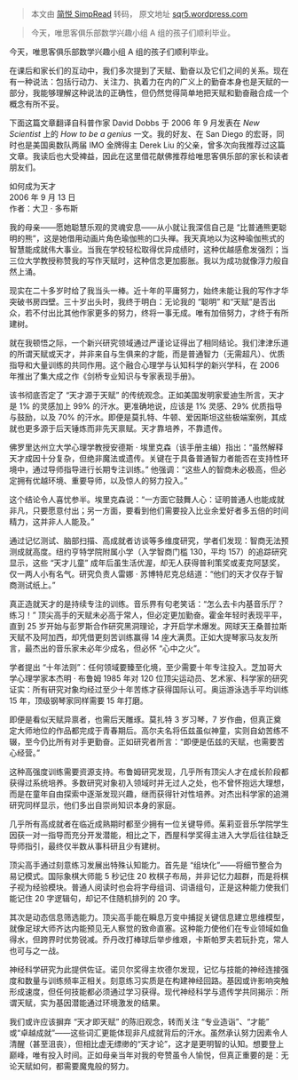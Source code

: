 > 本文由 [简悦 SimpRead](http://ksria.com/simpread/) 转码， 原文地址 [sqr5.wordpress.com](https://sqr5.wordpress.com/2025/05/25/%E5%A6%82%E4%BD%95%E6%88%90%E4%B8%BA%E5%A4%A9%E6%89%8D/)

> 今天，唯思客俱乐部数学兴趣小组 A 组的孩子们顺利毕业。

今天，唯思客俱乐部数学兴趣小组 A 组的孩子们顺利毕业。

在课后和家长们的互动中，我们多次提到了天赋、勤奋以及它们之间的关系。现在有一种说法：包括行动力、关注力、执着力在内的广义上的勤奋本身也是天赋的一部分，我能够理解这种说法的正确性，但仍然觉得简单地把天赋和勤奋融合成一个概念有所不妥。

下面这篇文章翻译自科普作家 David Dobbs 于 2006 年 9 月发表在 _New Scientist_ 上的 _How to be a genius_ 一文。我的好友、在 San Diego 的宏哥，同时也是美国奥数队两届 IMO 金牌得主 Derek Liu 的父亲，曾多次向我推荐过这篇文章。我读后也大受裨益，因此在这里借花献佛推荐给唯思客俱乐部的家长和读者朋友们。

如何成为天才  
2006 年 9 月 13 日  
作者：大卫 · 多布斯

我的母亲——愿她聪慧乐观的灵魂安息——从小就让我深信自己是 “比普通熊更聪明的熊”，这是她借用动画片角色瑜伽熊的口头禅。我天真地以为这种瑜伽熊式的智慧能成就伟大事业。当我在学校轻松取得优异成绩时，这种优越感愈发强烈；当三位大学教授称赞我的写作天赋时，这种信念更加膨胀。我以为成功就像浮力般自然上涌。

现实在二十多岁时给了我当头一棒。近十年的平庸努力，始终未能让我的写作才华突破书房四壁。三十岁出头时，我终于明白：无论我的 “聪明” 和“天赋”是否出众，若不付出比其他作家更多的努力，终将一事无成。唯有加倍努力，才终于有所建树。

就在我顿悟之际，一个新兴研究领域通过严谨论证得出了相同结论。我们津津乐道的所谓天赋或天才，并非来自与生俱来的才能，而是普通智力（无需超凡）、优质指导和大量训练的共同作用。这个融合心理学与认知科学的新兴学科，在 2006 年推出了集大成之作《剑桥专业知识与专家表现手册》。

该书彻底否定了 “天才源于天赋” 的传统观念。正如美国发明家爱迪生所言，天才是 1% 的灵感加上 99% 的汗水。更准确地说，应该是 1% 灵感、29% 优质指导与鼓励，以及 70% 的汗水。即便是莫扎特、牛顿、爱因斯坦这些极端案例，其成就也更多源于后天锤炼而非先天禀赋。天才靠培养，不靠遗传。

佛罗里达州立大学心理学教授安德斯 · 埃里克森（该手册主编）指出：“虽然解释天才成因十分复杂，但绝非魔法或遗传。关键在于具备普通智力者能否在支持性环境中，通过导师指导进行长期专注训练。” 他强调：“这些人的智商未必极高，但必定拥有优越环境、重要导师，以及惊人的努力投入。”

这个结论令人喜忧参半。埃里克森说：“一方面它鼓舞人心：证明普通人也能成就非凡，只要愿意付出；另一方面，要看到他们需要投入比业余爱好者多五倍的时间精力，这并非人人能及。”

通过记忆测试、脑部扫描、高成就者访谈等多维度研究，学者们发现：智商无法预测成就高度。纽约亨特学院附属小学（入学智商门槛 130，平均 157）的追踪研究显示，这些 “天才儿童” 成年后虽生活优渥，却无人获得普利策奖或麦克阿瑟奖，仅一两人小有名气。研究负责人雷娜 · 苏博特尼克总结道：“他们的天才仅存于智商测试纸上。”

真正造就天才的是持续专注的训练。音乐界有句老笑话：“怎么去卡内基音乐厅？练习！” 顶尖高手的天赋未必高于常人，但必定更加勤奋。霍金年轻时表现平平，直到 25 岁开始与彭罗斯合作研究黑洞理论，才开启学术爆发。网球天王桑普拉斯天赋不及阿加西，却凭借更刻苦训练赢得 14 座大满贯。正如大提琴家马友友所言，最杰出的音乐家未必年少成名，但必怀 “心中之火”。

学者提出 “十年法则”：任何领域要臻至化境，至少需要十年专注投入。芝加哥大学心理学家本杰明 · 布鲁姆 1985 年对 120 位顶尖运动员、艺术家、科学家的研究证实：所有研究对象均经过至少十年苦练才获得国际认可。奥运游泳选手平均训练 15 年，顶级钢琴家同样需要 15 年打磨。

即便是看似天赋异禀者，也需后天雕琢。莫扎特 3 岁习琴，7 岁作曲，但真正奠定大师地位的作品都完成于青春期后。高尔夫名将伍兹虽似神童，实则自幼苦练不辍，至今仍比所有对手更勤奋。正如研究者所言：“即便是伍兹的天赋，也需要苦心经营。”

这种高强度训练需要资源支持。布鲁姆研究发现，几乎所有顶尖人才在成长阶段都获得过系统培养。多数研究对象初入领域时并无过人之处，也不曾怀抱远大理想，而是在童年自由探索中逐渐发现兴趣，继而获得针对性培养。对杰出科学家的追溯研究同样显示，他们多出自崇尚知识本身的家庭。

几乎所有高成就者在临近成熟期时都至少拥有一位关键导师。茱莉亚音乐学院学生因获一对一指导而充分开发潜能，相比之下，西屋科学奖得主进入大学后往往缺乏导师指引，最终仅半数从事科研且少有建树。

顶尖高手通过刻意练习发展出特殊认知能力。首先是 “组块化”——将细节整合为易记模式。国际象棋大师能 5 秒记住 20 枚棋子布局，并非记忆力超群，而是将棋子视为经验模块。普通人阅读时也会将字母组词、词语组句，正是这种能力使我们能记住 20 字逻辑句，却记不住随机排列的 20 字。

其次是动态信息筛选能力。顶尖高手能在瞬息万变中捕捉关键信息建立思维模型，就像足球大师齐达内能预见无人察觉的致命直塞。这种能力使他们在专业领域如鱼得水，但跨界时优势锐减。乔丹改打棒球后举步维艰，卡斯帕罗夫若玩扑克，常人也可与之一战。

神经科学研究为此提供佐证。诺贝尔奖得主坎德尔发现，记忆与技能的神经连接强度和数量与训练频率正相关。刻意练习实质是在构建神经回路。基因或许影响突触形成速度，但任何技能都必须通过学习获得。现代神经科学与遗传学共同揭示：所谓天赋，实为基因潜能通过环境激发的结果。

我们或许应该摒弃 “天才即天赋” 的陈旧观念，转而关注 “专业造诣”、“才能” 或“卓越成就”——这些词汇更能体现非凡成就背后的汗水。虽然承认努力因素令人清醒（甚至沮丧），但相比虚无缥缈的“天才论”，这才是更明智的认知。想要登上巅峰，唯有投入时间。正如母亲当年对我的夸赞虽令人愉悦，但真正重要的是：无论天赋如何，都需要魔鬼般的努力。